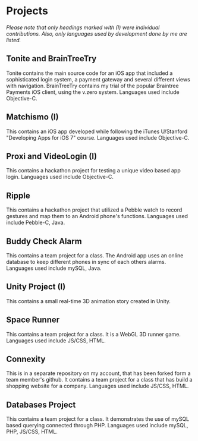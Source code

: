 # Projects

_Please note that only headings marked with (I) were individual contributions._
_Also, only languages used by development done by me are listed._

## Tonite and BrainTreeTry

Tonite contains the main source code for an iOS app that included a sophisticated login system, a payment gateway and several different views with navigation.
BrainTreeTry contains my trial of the popular Braintree Payments iOS client, using the v.zero system.
Languages used include Objective-C.

## Matchismo (I)

This contains an iOS app developed while following the iTunes U/Stanford "Developing Apps for iOS 7" course.
Languages used include Objective-C.

## Proxi and VideoLogin (I)

This contains a hackathon project for testing a unique video based app login.
Languages used include Objective-C.

## Ripple

This contains a hackathon project that utilized a Pebble watch to record gestures and map them to an Android phone's functions.
Languages used include Pebble-C, Java.

## Buddy Check Alarm

This contains a team project for a class. The Android app uses an online database to keep different phones in sync of each others alarms.
Languages used include mySQL, Java.

## Unity Project (I)

This contains a small real-time 3D animation story created in Unity.

## Space Runner

This contains a team project for a class. It is a WebGL 3D runner game.
Languages used include JS/CSS, HTML.

## Connexity

This is in a separate repository on my account, that has been forked form a team member's github. It contains a team project for a class that has build a shopping website for a company. 
Languages used include JS/CSS, HTML.

## Databases Project

This contains a team project for a class. It demonstrates the use of mySQL based querying connected through PHP.
Languages used include mySQL, PHP, JS/CSS, HTML.
